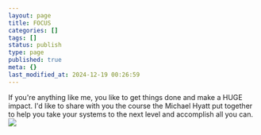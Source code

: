 ```yaml
---
layout: page
title: FOCUS
categories: []
tags: []
status: publish
type: page
published: true
meta: {}
last_modified_at: 2024-12-19 00:26:59
---
```

If you're anything like me, you like to get things done and make a HUGE impact. I'd like to share with you the course the Michael Hyatt put together to help you take your systems to the next level and accomplish all you can.
[![](http://static1.squarespace.com/static/4fffa949e4b0b4590d67b4e7/5e4b71b24849d23c8fa36d94/5e4b71ae4849d23c8fa36af9/1582002606335/Pinterest.jpg?format=original)](http://freetofocus.com/jjones/2017assessment)
